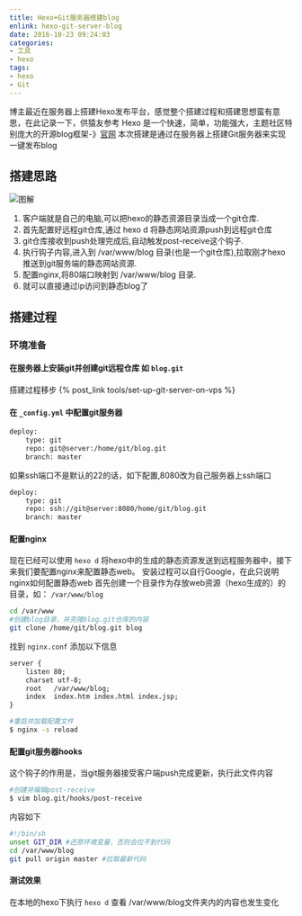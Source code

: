 ```yaml
---
title: Hexo+Git服务器搭建blog
enlink: hexo-git-server-blog
date: 2016-10-23 09:24:03
categories:
- 工具
- hexo
tags:
- hexo
- Git
---
```

博主最近在服务器上搭建Hexo发布平台，感觉整个搭建过程和搭建思想蛮有意思，在此记录一下，供猿友参考
Hexo 是一个快速，简单，功能强大，主题社区特别庞大的开源blog框架-》[官网](https://hexo.io/)
本次搭建是通过在服务器上搭建Git服务器来实现一键发布blog
<!--more -->
## 搭建思路
![图解](http://img.saodiyang.com/FjUDxVksbmykVH1wvQJc4h57wMrQ.jpg)
1. 客户端就是自己的电脑,可以把hexo的静态资源目录当成一个git仓库.
2. 首先配置好远程git仓库,通过 hexo d 将静态网站资源push到远程git仓库
3. git仓库接收到push处理完成后,自动触发post-receive这个钩子.
4. 执行钩子内容,进入到 /var/www/blog 目录(也是一个git仓库),拉取刚才hexo推送到git服务端的静态网站资源.
5. 配置nginx,将80端口映射到 /var/www/blog 目录.
6. 就可以直接通过ip访问到静态blog了

## 搭建过程
### 环境准备
#### 在服务器上安装git并创建git远程仓库 如 `blog.git`
搭建过程移步 {% post_link tools/set-up-git-server-on-vps %}
#### 在 `_config.yml` 中配置git服务器
```xml
deploy:
    type: git
    repo: git@server:/home/git/blog.git
    branch: master
```
如果ssh端口不是默认的22的话，如下配置,8080改为自己服务器上ssh端口
```xml
deploy:
    type: git
    repo: ssh://git@server:8080/home/git/blog.git
    branch: master
```
#### 配置nginx
现在已经可以使用 `hexo d` 将hexo中的生成的静态资源发送到远程服务器中，接下来我们要配置nginx来配置静态web。
安装过程可以自行Google，在此只说明nginx如何配置静态web
首先创建一个目录作为存放web资源（hexo生成的）的目录，如： `/var/www/blog`
```bash
cd /var/www
#创建blog目录，并克隆blog.git仓库的内容
git clone /home/git/blog.git blog
```
找到 `nginx.conf` 添加以下信息
```xml
server {
    listen 80;
    charset utf-8;
    root   /var/www/blog;
    index  index.htm index.html index.jsp;
}
```
```bash
#重启并加载配置文件
$ nginx -s reload
```
#### 配置git服务器hooks
这个钩子的作用是，当git服务器接受客户端push完成更新，执行此文件内容
```bash
#创建并编辑post-receive
$ vim blog.git/hooks/post-receive
```
内容如下
```bash
#!/bin/sh
unset GIT_DIR #还原环境变量，否则会拉不到代码
cd /var/www/blog
git pull origin master #拉取最新代码
```
#### 测试效果
在本地的hexo下执行 `hexo d`
查看 /var/www/blog文件夹内的内容也发生变化
